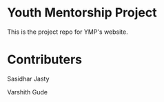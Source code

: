 
# Youth Mentorship Project
This is the project repo for YMP's website.
# Contributers
Sasidhar Jasty

Varshith Gude


